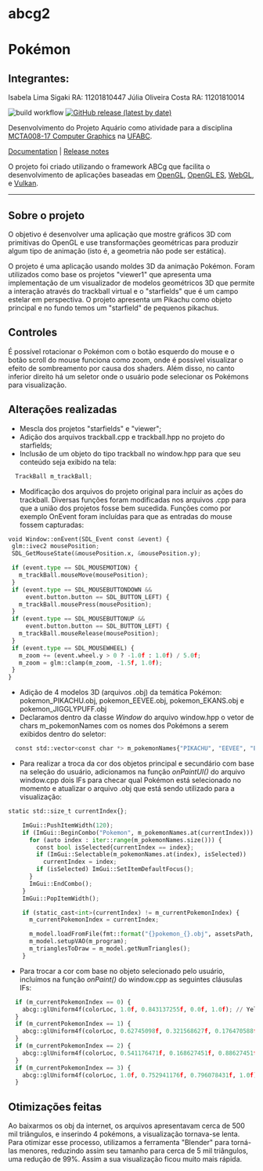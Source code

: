 # abcg2

# Pokémon
## Integrantes:
Isabela Lima Sigaki RA: 11201810447
Júlia Oliveira Costa RA: 11201810014


![build workflow](https://github.com/hbatagelo/abcg/actions/workflows/build.yml/badge.svg)
[![GitHub release (latest by date)](https://img.shields.io/github/v/release/hbatagelo/abcg)](https://github.com/hbatagelo/abcg/releases/latest)

Desenvolvimento do Projeto Aquário como atividade para a disciplina [MCTA008-17 Computer Graphics](http://professor.ufabc.edu.br/~harlen.batagelo/cg/) na [UFABC](https://www.ufabc.edu.br/).

[Documentation](https://hbatagelo.github.io/abcg/abcg/doc/html/) | [Release notes](CHANGELOG.md)

O projeto foi criado utilizando o framework ABCg que facilita o desenvolvimento de aplicações baseadas em 
[OpenGL](https://www.opengl.org), [OpenGL ES](https://www.khronos.org), [WebGL](https://www.khronos.org/webgl/), e [Vulkan](https://www.vulkan.org). 

***

## Sobre o projeto

O objetivo é desenvolver uma aplicação que mostre gráficos 3D com primitivas do OpenGL e use transformações geométricas para produzir algum tipo de animação (isto é, a geometria não pode ser estática).

O projeto é uma aplicação usando moldes 3D da animação Pokémon. Foram utilizados como base os projetos "viewer1" que apresenta uma implementação de um visualizador de modelos geométricos 3D que permite a interação através do trackball virtual e o "starfields" que é um campo estelar em perspectiva. O projeto apresenta um Pikachu como objeto principal e no fundo temos um "starfield" de pequenos pikachus. 

## Controles

É possível rotacionar o Pokémon com o botão esquerdo do mouse e o botão scroll do mouse funciona como zoom, onde é possível visualizar o efeito de sombreamento por causa dos shaders. Além disso, no canto inferior direito há um seletor onde o usuário pode selecionar os Pokémons para visualização.

## Alterações realizadas

  - Mescla dos projetos "starfields" e "viewer";
  - Adição dos arquivos trackball.cpp e trackball.hpp no projeto do starfields;
  - Inclusão de um objeto do tipo trackball no window.hpp para que seu conteúdo seja exibido na tela:
    
 ```python
   TrackBall m_trackBall;
 ```

  - Modificação dos arquivos do projeto original para incluir as ações do trackball. Diversas funções foram modificadas nos arquivos .cpp para que a união dos projetos fosse bem sucedida. Funções como por exemplo OnEvent foram incluídas para que as entradas do mouse fossem capturadas:
 ```python
void Window::onEvent(SDL_Event const &event) {
  glm::ivec2 mousePosition;
  SDL_GetMouseState(&mousePosition.x, &mousePosition.y);

  if (event.type == SDL_MOUSEMOTION) {
    m_trackBall.mouseMove(mousePosition);
  }
  if (event.type == SDL_MOUSEBUTTONDOWN &&
      event.button.button == SDL_BUTTON_LEFT) {
    m_trackBall.mousePress(mousePosition);
  }
  if (event.type == SDL_MOUSEBUTTONUP &&
      event.button.button == SDL_BUTTON_LEFT) {
    m_trackBall.mouseRelease(mousePosition);
  }
  if (event.type == SDL_MOUSEWHEEL) {
    m_zoom += (event.wheel.y > 0 ? -1.0f : 1.0f) / 5.0f;
    m_zoom = glm::clamp(m_zoom, -1.5f, 1.0f);
  }
}
```
  - Adição de 4 modelos 3D (arquivos .obj) da temática Pokémon: pokemon_PIKACHU.obj, pokemon_EEVEE.obj, pokemon_EKANS.obj e pokemon_JIGGLYPUFF.obj
  - Declaramos dentro da classe _Window_ do arquivo window.hpp o vetor de chars m_pokemonNames com os nomes dos Pokémons a serem exibidos dentro do seletor:
```python
  const std::vector<const char *> m_pokemonNames{"PIKACHU", "EEVEE", "EKANS", "JIGGLYPUFF"};
```
  - Para realizar a troca da cor dos objetos principal e secundário com base na seleção do usuário, adicionamos na função _onPaintUI()_ do arquivo window.cpp dois IFs para checar qual Pokémon está selecionado no momento e atualizar o arquivo .obj que está sendo utilizado para a visualização:
    
```python
static std::size_t currentIndex{};

    ImGui::PushItemWidth(120);
    if (ImGui::BeginCombo("Pokemon", m_pokemonNames.at(currentIndex))) {
      for (auto index : iter::range(m_pokemonNames.size())) {
        const bool isSelected{currentIndex == index};
        if (ImGui::Selectable(m_pokemonNames.at(index), isSelected))
          currentIndex = index;
        if (isSelected) ImGui::SetItemDefaultFocus();
      }
      ImGui::EndCombo();
    }
    ImGui::PopItemWidth();

    if (static_cast<int>(currentIndex) != m_currentPokemonIndex) {
      m_currentPokemonIndex = currentIndex;

      m_model.loadFromFile(fmt::format("{}pokemon_{}.obj", assetsPath, m_pokemonNames.at(m_currentPokemonIndex)));
      m_model.setupVAO(m_program);
      m_trianglesToDraw = m_model.getNumTriangles();
    }
```
- Para trocar a cor com base no objeto selecionado pelo usuário, incluímos na função _onPaint()_ do window.cpp as seguintes cláusulas IFs:
  
```python
  if (m_currentPokemonIndex == 0) {
    abcg::glUniform4f(colorLoc, 1.0f, 0.843137255f, 0.0f, 1.0f); // Yellow
  } 
  if (m_currentPokemonIndex == 1) {
    abcg::glUniform4f(colorLoc, 0.62745098f, 0.321568627f, 0.176470588f, 1.0f); // Brown
  } 
  if (m_currentPokemonIndex == 2) {
    abcg::glUniform4f(colorLoc, 0.541176471f, 0.168627451f, 0.88627451f, 1.0f); // Purple
  } 
  if (m_currentPokemonIndex == 3) {
    abcg::glUniform4f(colorLoc, 1.0f, 0.752941176f, 0.796078431f, 1.0f); // PINK
  } 

```

## Otimizações feitas

Ao baixarmos os obj da internet, os arquivos apresentavam cerca de 500 mil triângulos, e inserindo 4 pokémons, a visualização tornava-se lenta. Para otimizar esse processo, utilizamos a ferramenta "Blender" para torná-las menores, reduzindo assim seu tamanho para cerca de 5 mil triângulos, uma redução de 99%. Assim a sua visualização ficou muito mais rápida.


